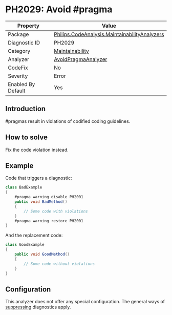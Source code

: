 # PH2029: Avoid #pragma

| Property | Value  |
|--|--|
| Package | [Philips.CodeAnalysis.MaintainabilityAnalyzers](https://www.nuget.org/packages/Philips.CodeAnalysis.MaintainabilityAnalyzers) |
| Diagnostic ID | PH2029 |
| Category  | [Maintainability](../Maintainability.md) |
| Analyzer | [AvoidPragmaAnalyzer](https://github.com/philips-software/roslyn-analyzers/blob/master/Philips.CodeAnalysis.MaintainabilityAnalyzers/Maintainability/AvoidPragmaAnalyzer.cs)
| CodeFix  | No |
| Severity | Error |
| Enabled By Default | Yes |

## Introduction

#pragmas result in violations of codified coding guidelines.

## How to solve

Fix the code violation instead.

## Example

Code that triggers a diagnostic:
``` cs
class BadExample
{
    #pragma warning disable PH2001
    public void BadMethod()
    {
        // Some code with violations
    }
    #pragma warning restore PH2001
}

```

And the replacement code:
``` cs
class GoodExample
{
    public void GoodMethod()
    {
        // Some code without violations
    }
}

```

## Configuration

This analyzer does not offer any special configuration. The general ways of [suppressing](https://learn.microsoft.com/en-us/dotnet/fundamentals/code-analysis/suppress-warnings) diagnostics apply.
